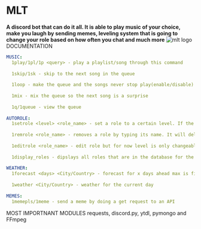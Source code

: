 # MLT
**A discord bot that can do it all. It is able to play music of your choice, make you laugh by sending memes, leveling system that is going to change your role based on how often you chat and much more**
![mlt logo](https://cdn.discordapp.com/attachments/812720653818921012/851100744404172800/dc2c958e7ce72c9f.png)
DOCUMENTATION
```yaml
MUSIC:
  1play/1pl/1p <query> - play a playlist/song through this command
  
  1skip/1sk - skip to the next song in the queue
  
  1loop - make the queue and the songs never stop play(enable/disable)
  
  1mix - mix the queue so the next song is a surprise
  
  1q/1queue - view the queue
  
AUTOROLE:
  1setrole <level> <role_name> - set a role to a certain level. If the role doesnt asixt, it will be created
  
  1remrole <role_name> - removes a role by typing its name. It will delete the role completely from the server
  
  1editrole <role_name> - edit role but for now level is only changeable
  
  1display_roles - dipslays all roles that are in the database for the current server
  
WEATHER:
  1forecast <days> <City/Country> - forecast for x days ahead max is fifteen
  
  1weather <City/Country> - weather for the current day
  
MEMES:
  1memepls/1meme - send a meme by doing a get request to an API
```
MOST IMPORTNANT MODULES
requests, discord.py, ytdl, pymongo and FFmpeg
